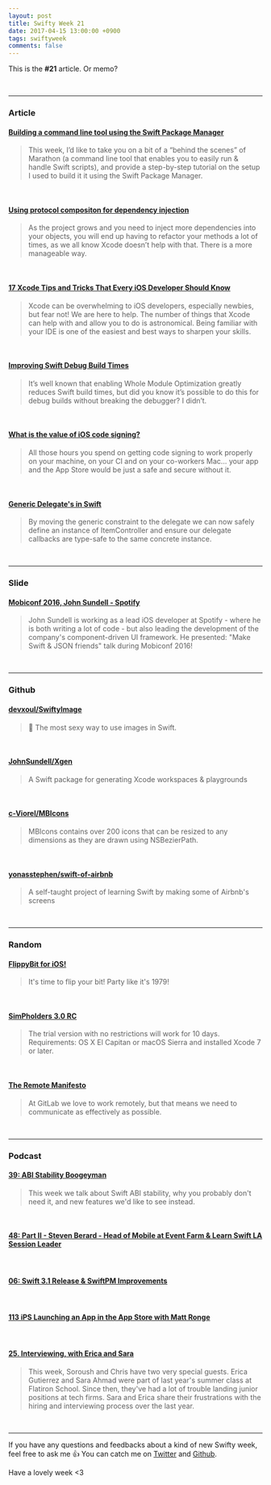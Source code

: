 ```yaml
---
layout: post
title: Swifty Week 21
date: 2017-04-15 13:00:00 +0900
tags: swiftyweek
comments: false
---
```


This is the **#21** article. Or memo? 

<br>

---

### Article

#### [Building a command line tool using the Swift Package Manager](https://medium.com/@johnsundell/building-a-command-line-tool-using-the-swift-package-manager-3dd96ce360b1)

> This week, I’d like to take you on a bit of a “behind the scenes” of Marathon (a command line tool that enables you to easily run & handle Swift scripts), and provide a step-by-step tutorial on the setup I used to build it it using the Swift Package Manager.

<br>

#### [Using protocol compositon for dependency injection](http://merowing.info/2017/04/using-protocol-compositon-for-dependency-injection/)

> As the project grows and you need to inject more dependencies into your objects, you will end up having to refactor your methods a lot of times, as we all know Xcode doesn’t help with that. There is a more manageable way.

<br>

#### [17 Xcode Tips and Tricks That Every iOS Developer Should Know](https://www.detroitlabs.com/blog/2017/04/13/17-xcode-tips-and-tricks-that-every-ios-developer-should-know/)

> Xcode can be overwhelming to iOS developers, especially newbies, but fear not! We are here to help. The number of things that Xcode can help with and allow you to do is astronomical. Being familiar with your IDE is one of the easiest and best ways to sharpen your skills.

<br>

#### [Improving Swift Debug Build Times](http://amro.co/improving-swift-build-times)

> It’s well known that enabling Whole Module Optimization greatly reduces Swift build times, but did you know it’s possible to do this for debug builds without breaking the debugger? I didn’t.

<br>

#### [What is the value of iOS code signing?](https://krausefx.com/blog/the-developer-part-of-ios-code-signing-doesnt-add-any-security-to-anything)

> All those hours you spend on getting code signing to work properly on your machine, on your CI and on your co-workers Mac… your app and the App Store would be just a safe and secure without it.

<br>

#### [Generic Delegate's in Swift](https://152percent.com/blog/2017/4/11/delegates-in-swift)

> By moving the generic constraint to the delegate we can now safely define an instance of ItemController and ensure our delegate callbacks are type-safe to the same concrete instance.

<br>

---

### Slide

#### [Mobiconf 2016, John Sundell - Spotify](https://www.youtube.com/watch?v=W-AssMjy2e4)

> John Sundell is working as a lead iOS developer at Spotify - where he is both writing a lot of code - but also leading the development of the company's component-driven UI framework. 
He presented: "Make Swift & JSON friends" talk during Mobiconf 2016!

<br>

---

### Github

#### [devxoul/SwiftyImage](https://github.com/devxoul/SwiftyImage)

> 🌈 The most sexy way to use images in Swift.

<br>

#### [JohnSundell/Xgen](https://github.com/JohnSundell/Xgen)

> A Swift package for generating Xcode workspaces & playgrounds

<br>

#### [c-Viorel/MBIcons](https://github.com/c-Viorel/MBIcons)

> MBIcons contains over 200 icons that can be resized to any dimensions as they are drawn using NSBezierPath.

<br>

#### [yonasstephen/swift-of-airbnb](https://github.com/yonasstephen/swift-of-airbnb)

> A self-taught project of learning Swift by making some of Airbnb's screens

<br>

---

### Random

#### [FlippyBit for iOS!](http://www.rebisoft.com/software/flippybit.html)

> It's time to flip your bit! Party like it's 1979!

<br>

#### [SimPholders 3.0 RC](https://simpholders.com/beta/)

> The trial version with no restrictions will work for 10 days. Requirements: OS X El Capitan or macOS Sierra and installed Xcode 7 or later.

<br>

#### [The Remote Manifesto](https://about.gitlab.com/2015/04/08/the-remote-manifesto/)

> At GitLab we love to work remotely, but that means we need to communicate as effectively as possible.

<br>

---

### Podcast

#### [39: ABI Stability Boogeyman](https://spec.fm/podcasts/runtime/66128)

> This week we talk about Swift ABI stability, why you probably don't need it, and new features we'd like to see instead.

<br>

#### [48: Part II - Steven Berard - Head of Mobile at Event Farm & Learn Swift LA Session Leader](http://swiftcoders.podbean.com/e/48-part-ii-steven-berard-head-of-mobile-at-event-farm-learn-swift-la-session-leader/)

<br>

#### [06: Swift 3.1 Release & SwiftPM Improvements](https://spec.fm/podcasts/swift-unwrapped/65229)

<br>

#### [113 iPS Launching an App in the App Store with Matt Ronge](https://devchat.tv/iphreaks/113-ips-launching-an-app-in-the-app-store-with-matt-ronge)

<br>

#### [25. Interviewing, with Erica and Sara](https://fatalerror.fm/episodes/2017/4/10/25-interviewing-with-erica-and-sara)

> This week, Soroush and Chris have two very special guests. Erica Gutierrez and Sara Ahmad were part of last year's summer class at Flatiron School. Since then, they've had a lot of trouble landing junior positions at tech firms. Sara and Erica share their frustrations with the hiring and interviewing process over the last year.

<br>

---

If you have any questions and feedbacks about a kind of new Swifty week, feel free to ask me :+1:
You can catch me on [Twitter](https://twitter.com/pixyzehn) and [Github](https://github.com/pixyzehn).

Have a lovely week <3


